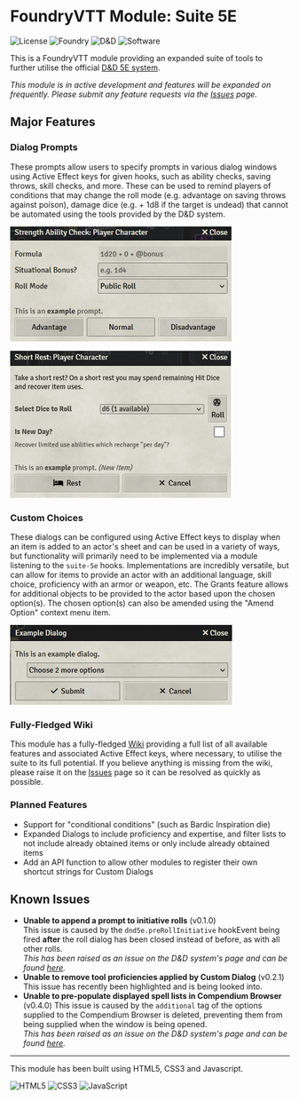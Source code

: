 # FoundryVTT Module: Suite 5E

![License](https://img.shields.io/github/license/TTimeGaming/FoundryVTT-Suite-5E?label=Software%20License&color=blue)
![Foundry](https://img.shields.io/badge/Foundry%20Version-12-purple?logo=foundryvirtualtabletop&logoColor=white)
![D&D](https://img.shields.io/badge/D%26D%20Version-4.x.x%2B-purple?logo=dungeonsanddragons&logoColor=white)
![Software](https://img.shields.io/badge/dynamic/json.svg?url=https%3A%2F%2Fraw.githubusercontent.com%2FTTimeGaming%2FFoundryVTT-Suite-5E%2Fmaster%2Fmodule.json&label=Latest%20Version&query=$.version&colorB=green)

This is a FoundryVTT module providing an expanded suite of tools to further utilise the official [D&D 5E system](https://foundryvtt.com/packages/dnd5e).

*This module is in active development and features will be expanded on frequently. Please submit any feature requests via the [Issues](https://github.com/TTimeGaming/FoundryVTT-Suite-5E/issues) page.*

## Major Features

### Dialog Prompts
These prompts allow users to specify prompts in various dialog windows using Active Effect keys for given hooks, such as ability checks, saving throws, skill checks, and more. These can be used to remind players of conditions that may change the roll mode (e.g. advantage on saving throws against poison), damage dice (e.g. + 1d8 if the target is undead) that cannot be automated using the tools provided by the D&D system.

![A dialog prompt added to the ability check roll dialog window](./assets/prompt-ability.png "Ability Check Roll Prompt")

![A dialog prompt added to the rest dialog window](./assets/prompt-rest.png "Rest Dialog Prompt")

### Custom Choices
These dialogs can be configured using Active Effect keys to display when an item is added to an actor's sheet and can be used in a variety of ways, but functionality will primarily need to be implemented via a module listening to the `suite-5e` hooks. Implementations are incredibly versatile, but can allow for items to provide an actor with an additional language, skill choice, proficiency with an armor or weapon, etc. The Grants feature allows for additional objects to be provided to the actor based upon the chosen option(s). The chosen option(s) can also be amended using the "Amend Option" context menu item.

![A custom choice displayed when adding an item to an actor's sheet](./assets/dialog-choice.png "Custom Choice")

### Fully-Fledged Wiki
This module has a fully-fledged [Wiki](https://github.com/TTimeGaming/FoundryVTT-Suite-5E/wiki) providing a full list of all available features and associated Active Effect keys, where necessary, to utilise the suite to its full potential. If you believe anything is missing from the wiki, please raise it on the [Issues](https://github.com/TTimeGaming/FoundryVTT-Suite-5E/issues) page so it can be resolved as quickly as possible.

### Planned Features
- Support for "conditional conditions" (such as Bardic Inspiration die)
- Expanded Dialogs to include proficiency and expertise, and filter lists to not include already obtained items or only include already obtained items
- Add an API function to allow other modules to register their own shortcut strings for Custom Dialogs

## Known Issues
- **Unable to append a prompt to initiative rolls** (v0.1.0)  
This issue is caused by the `dnd5e.preRollInitiative` hookEvent being fired **after** the roll dialog has been closed instead of before, as with all other rolls.  
*This has been raised as an issue on the D&D system's page and can be found [here](https://github.com/foundryvtt/dnd5e/issues/4399).*
- **Unable to remove tool proficiencies applied by Custom Dialog** (v0.2.1)   
This issue has recently been highlighted and is being looked into.
- **Unable to pre-populate displayed spell lists in Compendium Browser** (v0.4.0)
This issue is caused by the `additional` tag of the options supplied to the Compendium Browser is deleted, preventing them from being supplied when the window is being opened.  
*This has been raised as an issue on the D&D system's page and can be found [here](https://github.com/foundryvtt/dnd5e/issues/4398).*

---
This module has been built using HTML5, CSS3 and Javascript.

![HTML5](https://img.shields.io/badge/HTML5-E34F26?style=for-the-badge&logo=html5&logoColor=white)
![CSS3](https://img.shields.io/badge/CSS3-1572B6?style=for-the-badge&logo=css3&logoColor=white)
![JavaScript](https://img.shields.io/badge/JavaScript-F7DF1E?style=for-the-badge&logo=javascript&logoColor=black)
